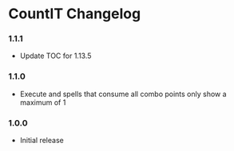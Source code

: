 # CountIT Changelog

### 1.1.1
* Update TOC for 1.13.5

### 1.1.0
* Execute and spells that consume all combo points only show a maximum of 1

### 1.0.0

* Initial release

